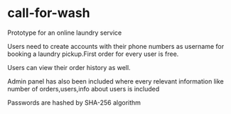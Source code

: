 # call-for-wash
Prototype for an online laundry service

Users need to create accounts with their phone numbers as username for booking a laundry pickup.First order for every user is free.

Users can view their order history as well.

Admin panel has also been included where every relevant information like number of orders,users,info about users is included

Passwords are hashed by SHA-256 algorithm
